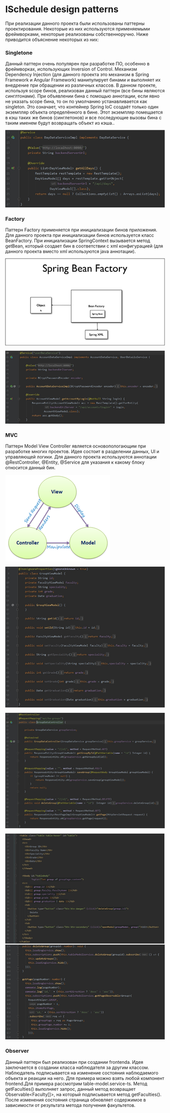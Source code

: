 # ISchedule design patterns
При реализации данного проекта были использованы паттерны проектирования. Некоторые из них используются применяемыми фреймворками, некоторые реализованы собственноручно. Ниже приводится объяснение некоторых из них:
### Singletone
Данный паттерн очень популярен при разработке ПО, особенно в фреймворках, использующих Inversion of Control. Механизм Dependency Injection (для данного проекта это механизм в Spring Framework и Angular Framework) манипулирует бинами и выполняет их внедрение при обращении из различных классов. В данном проекте, используя scope бинов, реализован данный паттерн (все бины являются синглтонами). При объявлении бина с помощью аннотации, если явно не указать scope бина, то он по умолчанию устанавливается как singleton. Это означает, что контейнер Spring IoC создаёт только один экземпляр объекта определённого в бине. Этот экземпляр помещается в кэш таких же бинов (синглетонов) и все последующие вызовы бина с таким именем будут возвращать объект из кэша..

![Singleton](https://github.com/IlyaMarkevichV/ISchedule/blob/master/DesignPatterns/Screens/singleton.jpg)
### Factory
Паттерн Factory применяется при инициализации бинов приложения. Для данного проекта при инициализации бинов используется класс BeanFactory. При инициализации SpringContext вызывается метод getBean, который создает бин в соответствии с xml конфигурацией (для данного проекта вместо xml используются java аннотации).

![BeanFactory](https://github.com/IlyaMarkevichV/ISchedule/blob/master/DesignPatterns/Screens/springFactory.png)

![Bean](https://github.com/IlyaMarkevichV/ISchedule/blob/master/DesignPatterns/Screens/factory.png)
### MVC
Паттерн Model View Controller является основопологающим при разработке многих проектов. Идея состоит в разделении данных, UI и управляющей логики. Для данного проекта используются аннотации @RestController, @Entity, @Service для указания к какому блоку относится данный бин.

![MVC](https://github.com/IlyaMarkevichV/ISchedule/blob/master/DesignPatterns/Screens/mvc.png)

![Model](https://github.com/IlyaMarkevichV/ISchedule/blob/master/DesignPatterns/Screens/model.png)

![Controller](https://github.com/IlyaMarkevichV/ISchedule/blob/master/DesignPatterns/Screens/controller.png)

![ViewHtml](https://github.com/IlyaMarkevichV/ISchedule/blob/master/DesignPatterns/Screens/group-tab-html.png)
![ViewTs](https://github.com/IlyaMarkevichV/ISchedule/blob/master/DesignPatterns/Screens/group-tab-ts.png)
### Observer
Данный паттерн был реализован при создании frontendа. Идея заключается в создании класса наблюдателя за другим классом. Наблюдатель подписывается на изменение состояния наблюдаемого объекта и реакции на него. Для примера можно взять любой компонент frontend.Для примера рассмотрим table-model.service-ts. Метод getFaculties() выполняет запрос, данный метод возвращает Observable<Faculty[]>, на который подписывается метод getFaculties(). После изменения состояния страница обновляет содержимое в зависимости от результата метода получения факультетов.
